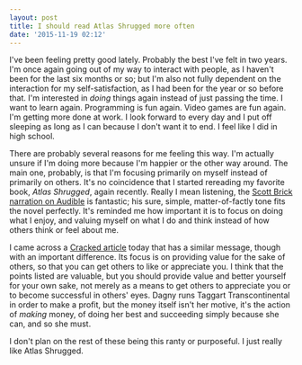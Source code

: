 ```yaml
---
layout: post
title: I should read Atlas Shrugged more often
date: '2015-11-19 02:12'
---
```


I've been feeling pretty good lately. Probably the best I've felt in two years. I'm once again going out of my way to interact with people, as I haven't been for the last six months or so; but I'm also not fully dependent on the interaction for my self-satisfaction, as I had been for the year or so before that. I'm interested in *doing* things again instead of just passing the time. I want to learn again. Programming is fun again. Video games are fun again. I'm getting more done at work. I look forward to every day and I put off sleeping as long as I can because I don't want it to end. I feel like I did in high school.

There are probably several reasons for me feeling this way. I'm actually unsure if I'm doing more because I'm happier or the other way around. The main one, probably, is that I'm focusing primarily on myself instead of primarily on others. It's no coincidence that I started rereading my favorite book, *Atlas Shrugged*, again recently. Really I mean listening, the [Scott Brick narration on Audible][1] is fantastic; his sure, simple, matter-of-factly tone fits the novel perfectly. It's reminded me how important it is to focus on doing what I enjoy, and valuing myself on what I do and think instead of how others think or feel about me.

I came across a [Cracked article][2] today that has a similar message, though with an important difference. Its focus is on providing value for the sake of others, so that you can get others to like or appreciate you. I think that the points listed are valuable, but you should provide value and better yourself for your own sake, not merely as a means to get others to appreciate you or to become successful in others' eyes. Dagny runs Taggart Transcontinental in order to make a profit, but the money itself isn't her motive, it's the action of *making* money, of doing her best and succeeding simply because she can, and so she must.

I don't plan on the rest of these being this ranty or purposeful. I just really like Atlas Shrugged.

[1]: http://www.audible.com/pd/Classics/Atlas-Shrugged-Audiobook/B002UZL9G2/ref=a_search_c4_1_1_srTtl?qid=1447742831&sr=1-1 "Audible"
[2]: http://www.cracked.com/blog/6-harsh-truths-that-will-make-you-better-person/ "Cracked"
